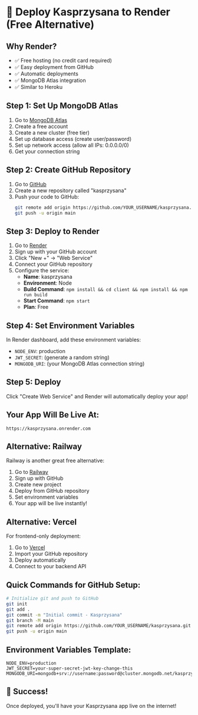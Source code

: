 # 🚀 Deploy Kasprzysana to Render (Free Alternative)

## Why Render?
- ✅ Free hosting (no credit card required)
- ✅ Easy deployment from GitHub
- ✅ Automatic deployments
- ✅ MongoDB Atlas integration
- ✅ Similar to Heroku

## Step 1: Set Up MongoDB Atlas
1. Go to [MongoDB Atlas](https://www.mongodb.com/cloud/atlas)
2. Create a free account
3. Create a new cluster (free tier)
4. Set up database access (create user/password)
5. Set up network access (allow all IPs: 0.0.0.0/0)
6. Get your connection string

## Step 2: Create GitHub Repository
1. Go to [GitHub](https://github.com)
2. Create a new repository called "kasprzysana"
3. Push your code to GitHub:
   ```bash
   git remote add origin https://github.com/YOUR_USERNAME/kasprzysana.git
   git push -u origin main
   ```

## Step 3: Deploy to Render
1. Go to [Render](https://render.com)
2. Sign up with your GitHub account
3. Click "New +" → "Web Service"
4. Connect your GitHub repository
5. Configure the service:
   - **Name**: kasprzysana
   - **Environment**: Node
   - **Build Command**: `npm install && cd client && npm install && npm run build`
   - **Start Command**: `npm start`
   - **Plan**: Free

## Step 4: Set Environment Variables
In Render dashboard, add these environment variables:
- `NODE_ENV`: production
- `JWT_SECRET`: (generate a random string)
- `MONGODB_URI`: (your MongoDB Atlas connection string)

## Step 5: Deploy
Click "Create Web Service" and Render will automatically deploy your app!

## Your App Will Be Live At:
`https://kasprzysana.onrender.com`

## Alternative: Railway
Railway is another great free alternative:
1. Go to [Railway](https://railway.app)
2. Sign up with GitHub
3. Create new project
4. Deploy from GitHub repository
5. Set environment variables
6. Your app will be live instantly!

## Alternative: Vercel
For frontend-only deployment:
1. Go to [Vercel](https://vercel.com)
2. Import your GitHub repository
3. Deploy automatically
4. Connect to your backend API

## Quick Commands for GitHub Setup:
```bash
# Initialize git and push to GitHub
git init
git add .
git commit -m "Initial commit - Kasprzysana"
git branch -M main
git remote add origin https://github.com/YOUR_USERNAME/kasprzysana.git
git push -u origin main
```

## Environment Variables Template:
```env
NODE_ENV=production
JWT_SECRET=your-super-secret-jwt-key-change-this
MONGODB_URI=mongodb+srv://username:password@cluster.mongodb.net/kasprzysana
```

## 🎉 Success!
Once deployed, you'll have your Kasprzysana app live on the internet! 